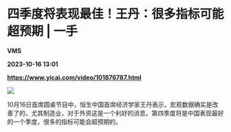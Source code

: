 # 四季度将表现最佳！王丹：很多指标可能超预期 | 一手
**VMS**

**2023-10-16 13:01**

**https://www.yicai.com/video/101876787.html**

![](http://imgcdn.yicai.com/vms-new/2023/10/b5f9b2bb-ef7b-4784-9236-c5de827dddc8.png) 

10月16日首席圆桌节目中，恒生中国首席经济学家王丹表示，宏观数据确实是改善了的，尤其制造业，对于外资这是一个利好的消息。第四季度将是中国表现最好的一个季度，很多的指标可能会超预期的。